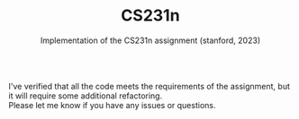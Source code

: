 <div align="center">
  <h1>CS231n</h1>
</div>
<div align="center">
 Implementation of the CS231n assignment (stanford, 2023)
</div>

<br>
<br>
<br>

I've verified that all the code meets the requirements of the assignment, but it will require some additional refactoring.   
Please let me know if you have any issues or questions.

